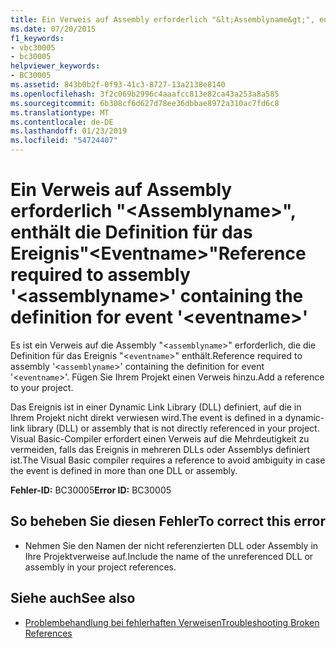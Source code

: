 ```yaml
---
title: Ein Verweis auf Assembly erforderlich "&lt;Assemblyname&gt;", enthält die Definition für das Ereignis"&lt;Eventname&gt;"
ms.date: 07/20/2015
f1_keywords:
- vbc30005
- bc30005
helpviewer_keywords:
- BC30005
ms.assetid: 843b0b2f-0f93-41c3-8727-13a2138e8140
ms.openlocfilehash: 3f2c069b2996c4aaafcc813e82ca43a253a8a585
ms.sourcegitcommit: 6b308cf6d627d78ee36dbbae8972a310ac7fd6c8
ms.translationtype: MT
ms.contentlocale: de-DE
ms.lasthandoff: 01/23/2019
ms.locfileid: "54724407"
---
```

# <a name="reference-required-to-assembly-ltassemblynamegt-containing-the-definition-for-event-lteventnamegt"></a><span data-ttu-id="2320d-102">Ein Verweis auf Assembly erforderlich "&lt;Assemblyname&gt;", enthält die Definition für das Ereignis"&lt;Eventname&gt;"</span><span class="sxs-lookup"><span data-stu-id="2320d-102">Reference required to assembly '&lt;assemblyname&gt;' containing the definition for event '&lt;eventname&gt;'</span></span>
<span data-ttu-id="2320d-103">Es ist ein Verweis auf die Assembly "<`assemblyname`>" erforderlich, die die Definition für das Ereignis "<`eventname`>" enthält.</span><span class="sxs-lookup"><span data-stu-id="2320d-103">Reference required to assembly '<`assemblyname`>' containing the definition for event '<`eventname`>'.</span></span> <span data-ttu-id="2320d-104">Fügen Sie Ihrem Projekt einen Verweis hinzu.</span><span class="sxs-lookup"><span data-stu-id="2320d-104">Add a reference to your project.</span></span>  
  
 <span data-ttu-id="2320d-105">Das Ereignis ist in einer Dynamic Link Library (DLL) definiert, auf die in Ihrem Projekt nicht direkt verwiesen wird.</span><span class="sxs-lookup"><span data-stu-id="2320d-105">The event is defined in a dynamic-link library (DLL) or assembly that is not directly referenced in your project.</span></span> <span data-ttu-id="2320d-106">Visual Basic-Compiler erfordert einen Verweis auf die Mehrdeutigkeit zu vermeiden, falls das Ereignis in mehreren DLLs oder Assemblys definiert ist.</span><span class="sxs-lookup"><span data-stu-id="2320d-106">The Visual Basic compiler requires a reference to avoid ambiguity in case the event is defined in more than one DLL or assembly.</span></span>  
  
 <span data-ttu-id="2320d-107">**Fehler-ID:** BC30005</span><span class="sxs-lookup"><span data-stu-id="2320d-107">**Error ID:** BC30005</span></span>  
  
## <a name="to-correct-this-error"></a><span data-ttu-id="2320d-108">So beheben Sie diesen Fehler</span><span class="sxs-lookup"><span data-stu-id="2320d-108">To correct this error</span></span>  
  
-   <span data-ttu-id="2320d-109">Nehmen Sie den Namen der nicht referenzierten DLL oder Assembly in Ihre Projektverweise auf.</span><span class="sxs-lookup"><span data-stu-id="2320d-109">Include the name of the unreferenced DLL or assembly in your project references.</span></span>  
  
## <a name="see-also"></a><span data-ttu-id="2320d-110">Siehe auch</span><span class="sxs-lookup"><span data-stu-id="2320d-110">See also</span></span>
- [<span data-ttu-id="2320d-111">Problembehandlung bei fehlerhaften Verweisen</span><span class="sxs-lookup"><span data-stu-id="2320d-111">Troubleshooting Broken References</span></span>](/visualstudio/ide/troubleshooting-broken-references)
